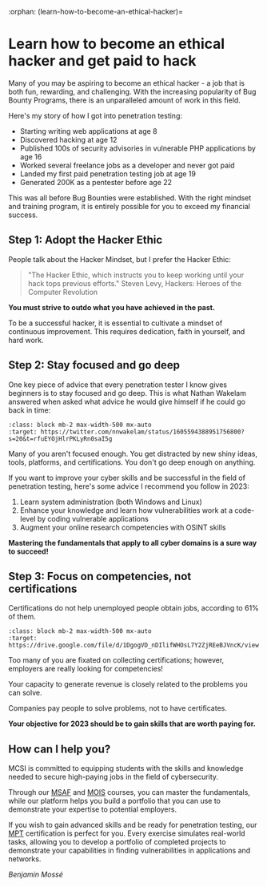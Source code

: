 :orphan:
(learn-how-to-become-an-ethical-hacker)=

# Learn how to become an ethical hacker and get paid to hack

Many of you may be aspiring to become an ethical hacker - a job that is both fun, rewarding, and challenging. With the increasing popularity of Bug Bounty Programs, there is an unparalleled amount of work in this field.

Here's my story of how I got into penetration testing:

- Starting writing web applications at age 8
- Discovered hacking at age 12
- Published 100s of security advisories in vulnerable PHP applications by age 16
- Worked several freelance jobs as a developer and never got paid
- Landed my first paid penetration testing job at age 19
- Generated 200K as a pentester before age 22

This was all before Bug Bounties were established. With the right mindset and training program, it is entirely possible for you to exceed my financial success.

## Step 1: Adopt the Hacker Ethic

People talk about the Hacker Mindset, but I prefer the Hacker Ethic:

> "The Hacker Ethic, which instructs you to keep working until your hack tops previous efforts."
> Steven Levy, Hackers: Heroes of the Computer Revolution

**You must strive to outdo what you have achieved in the past.**

To be a successful hacker, it is essential to cultivate a mindset of continuous improvement. This requires dedication, faith in yourself, and hard work.

## Step 2: Stay focused and go deep

One key piece of advice that every penetration tester I know gives beginners is to stay focused and go deep. This is what Nathan Wakelam answered when asked what advice he would give himself if he could go back in time:

```{image} /images/newsletter/2023-01-nathan-wakelam-quote.png
:class: block mb-2 max-width-500 mx-auto
:target: https://twitter.com/nnwakelam/status/1605594388951756800?s=20&t=rfuEYOjHlrPKLyRn0saI5g
```

Many of you aren't focused enough. You get distracted by new shiny ideas, tools, platforms, and certifications. You don't go deep enough on anything.

If you want to improve your cyber skills and be successful in the field of penetration testing, here's some advice I recommend you follow in 2023:

1. Learn system administration (both Windows and Linux)
2. Enhance your knowledge and learn how vulnerabilities work at a code-level by coding vulnerable applications
3. Augment your online research competencies with OSINT skills

**Mastering the fundamentals that apply to all cyber domains is a sure way to succeed!**

## Step 3: Focus on competencies, not certifications

Certifications do not help unemployed people obtain jobs, according to 61% of them.

```{image} /images/newsletter/2023-01-NIST-NICE.png
:class: block mb-2 max-width-500 mx-auto
:target: https://drive.google.com/file/d/1DgogVD_nDIlifWHOsL7Y2ZjREeBJVncK/view
```

Too many of you are fixated on collecting certifications; however, employers are really looking for competencies!

Your capacity to generate revenue is closely related to the problems you can solve.

Companies pay people to solve problems, not to have certificates.

**Your objective for 2023 should be to gain skills that are worth paying for.**

## How can I help you?

MCSI is committed to equipping students with the skills and knowledge needed to secure high-paying jobs in the field of cybersecurity.

Through our [MSAF](https://www.mosse-institute.com/certifications/msaf-system-administration-fundamentals.html) and [MOIS](https://www.mosse-institute.com/certifications/mois-certified-osint-expert.html) courses, you can master the fundamentals, while our platform helps you build a portfolio that you can use to demonstrate your expertise to potential employers.

If you wish to gain advanced skills and be ready for penetration testing, our [MPT](https://www.mosse-institute.com/certifications/mpt-certified-penetration-tester.html) certification is perfect for you. Every exercise simulates real-world tasks, allowing you to develop a portfolio of completed projects to demonstrate your capabilities in finding vulnerabilities in applications and networks.

*Benjamin Mossé*
